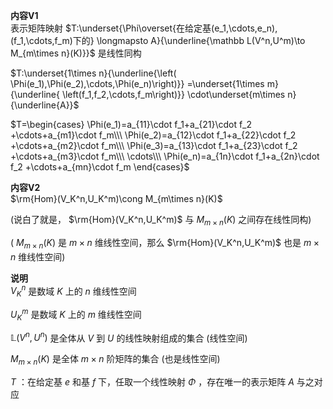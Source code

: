 **内容V1**  
表示矩阵映射 $T:\underset{\Phi\overset{在给定基(e_1,\cdots,e_n),(f_1,\cdots,f_m)下的}  
\longmapsto A}{\underline{\mathbb L(V^n,U^m)\to  
M_{m\times n}(K)}}$ 是线性同构  
  
$T:\underset{1\times n}{\underline{\left(  
\Phi(e_1),\Phi(e_2),\cdots,\Phi(e_n)\right)}}  
=\underset{1\times m}{\underline{  
\left(f_1,f_2,\cdots,f_m\right)}}  
\cdot\underset{m\times n}{\underline{A}}$  
  
$T=\begin{cases}  
\Phi(e_1)=a_{11}\cdot f_1+a_{21}\cdot f_2  
+\cdots+a_{m1}\cdot f_m\\\  
\Phi(e_2)=a_{12}\cdot f_1+a_{22}\cdot f_2  
+\cdots+a_{m2}\cdot f_m\\\  
\Phi(e_3)=a_{13}\cdot f_1+a_{23}\cdot f_2  
+\cdots+a_{m3}\cdot f_m\\\  
\cdots\\\  
\Phi(e_n)=a_{1n}\cdot f_1+a_{2n}\cdot f_2  
+\cdots+a_{mn}\cdot f_m  
\end{cases}$  
  
**内容V2**  
$\rm{Hom}(V_K^n,U_K^m)\cong M_{m\times n}(K)$  
  
(说白了就是， $\rm{Hom}(V_K^n,U_K^m)$ 与 $M_{m\times n}(K)$ 之间存在线性同构)  
  
( $M_{m\times n}(K)$ 是 $m\times n$ 维线性空间，那么 $\rm{Hom}(V_K^n,U_K^m)$ 也是 $m\times n$ 维线性空间)  
  
**说明**  
$V^n_K$ 是数域 $K$ 上的 $n$ 维线性空间  
  
$U^m_K$ 是数域 $K$ 上的 $m$ 维线性空间  
  
$\mathbb L(V^n,U^n)$ 是全体从 $V$ 到 $U$ 的线性映射组成的集合 (线性空间)  
  
$M_{m\times n}(K)$ 是全体 $m\times n$ 阶矩阵的集合 (也是线性空间)  
  
$T$ ：在给定基 $e$ 和基 $f$ 下，任取一个线性映射 $\Phi$ ，存在唯一的表示矩阵 $A$ 与之对应  

